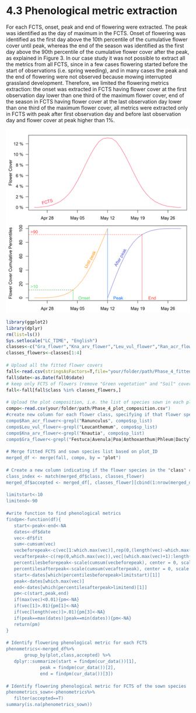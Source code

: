 # 4.3 Phenological metric extraction
For each FCTS, onset, peak and end of flowering were extracted. The peak was identified as the day of maximum in the FCTS. Onset of flowering was identified as the first day above the 10th percentile of the cumulative flower cover until peak, whereas the end of the season was identified as the first day above the 90th percentile of the cumulative flower cover after the peak, as explained in Figure 3. In our case study it was not possible to extract all the metrics from all FCTS, since in a few cases flowering started before the start of observations (i.e. spring weeding), and in many cases the peak and the end of flowering were not observed because mowing interrupted grassland development. Therefore, we limited the flowering metrics extraction: the onset was extracted in FCTS having flower cover at the first observation day lower than one third of the maximum flower cover, end of the season in FCTS having flower cover at the last observation day lower than one third of the maximum flower cover, all metrics were extracted only in FCTS with peak after first observation day and before last observation day and flower cover at peak higher than 1%.

![Flowering phenological metrics identification (Figure 3 in the manuscript)](pm_extraction.png)

```r
library(ggplot2)
library(dplyr)
rm(list=ls())
Sys.setlocale("LC_TIME", "English")
classes<-c("Gra_flower","Kna_arv_flower","Leu_vul_flower","Ran_acr_flower","Green_vegetation","Soil")
classes_flowers<-classes[1:4]

# Upload all the fitted flower covers
fall<-read.csv(stringsAsFactors=T,file="your/folder/path/Phase_4_fitted_flower_cover_long_with_SE.csv",row.names=1)
fall$date<-as.Date(fall0$date)
# keep only FCTS of flowers (remove "Green vegetation" and "Soil" covers)
fall<-fall[fall$class %in% classes_flowers,]

# Upload the plot composition, i.e. the list of species sown in each plot.
compo<-read.csv(your/folder/path/Phase_4_plot_composition.csv")
#create new column for each flower class, specifying if that flower species was sown in that plot
compo$Ran_acr_flower<-grepl("Ranunculus", compo$sp_list)
compo$Leu_vul_flower<-grepl("Leucanthemum", compo$sp_list)
compo$Kna_arv_flower<-grepl("Knautia", compo$sp_list)
compo$Gra_flower<-grepl("Festuca|Avenula|Poa|Anthoxanthum|Phleum|Dactylis|Holcus", compo$sp_list)

# Merge fitted FCTS and sown species list based on plot_ID
merged_df <- merge(fall, compo, by = "plot")

# Create a new column indicating if the flower species in the "class" column was sown in that plot
class_index <- match(merged_df$class, classes_flower)
merged_df$accepted <- merged_df[, classes_flower][cbind(1:nrow(merged_df), class_index)]

limitstart<-10
limitend<-90

#write function to find phenological metrics
findpm<-function(df){
   start<-peak<-end<-NA
   dates<-df$date
   vec<-df$fit
   sum<-cumsum(vec)
   vecbeforepeak<-c(vec[1:which.max(vec)],rep(0,(length(vec)-which.max(vec))))
   vecafterpeak<-c(rep(0,which.max(vec)),vec[(which.max(vec)+1):length(vec)])
   percentilesbeforepeak<-scale(cumsum(vecbeforepeak), center = 0, scale = max(cumsum(vecbeforepeak))) * 100
   percentilesafterpeak<-scale(cumsum(vecafterpeak), center = 0, scale = max(cumsum(vecafterpeak))) * 100
   start<-dates[which(percentilesbeforepeak>limitstart)[1]]
   peak<-dates[which.max(vec)]
   end<-dates[which(percentilesafterpeak>limitend)[1]]
   pm<-c(start,peak,end)
   if(max(vec)<0.01){pm<-NA}
   if(vec[1]>.01){pm[1]<-NA}
   if(vec[length(vec)]>.01){pm[3]<-NA}
   if(peak==max(dates)|peak==min(dates)){pm<-NA}
   return(pm)
}

# Identify flowering phenological metric for each FCTS 
phenometrics<-merged_df%>%
       group_by(plot,class,accepted) %>%
   dplyr::summarize(start = findpm(cur_data())[1],
             peak = findpm(cur_data())[2],
             end = findpm(cur_data())[3])

# Identify flowering phenological metric for FCTS of the sown species
phenometrics_sown<-phenometrics%>%
   filter(accepted==T)
summary(is.na(phenometrics_sown))
```
